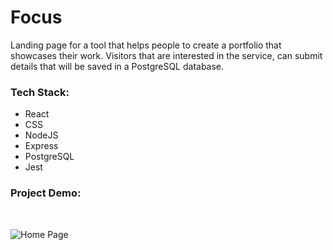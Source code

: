 # Focus

Landing page for a tool that helps people to create a portfolio that showcases their work. Visitors that are interested in the service, can submit details that will be saved in a PostgreSQL database.

### Tech Stack:

-   React
-   CSS
-   NodeJS
-   Express
-   PostgreSQL
-   Jest

### Project Demo:

<br>

![Home Page](client/src/images/demo.gif)
